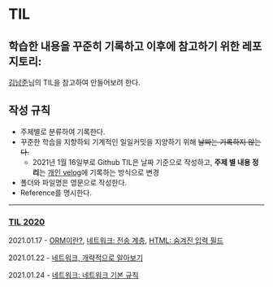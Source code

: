 # TIL

## 학습한 내용을 꾸준히 기록하고 이후에 참고하기 위한 레포지토리:

[김남준](https://github.com/namjunemy/TIL)님의 TIL을 참고하여 만들어보려 한다.

## 작성 규칙

- 주제별로 분류하여 기록한다.
- 꾸준한 학습을 지향하되 기계적인 일일커밋을 지양하기 위해 ~~날짜는 기록하지 않는다.~~
  - 2021년 1월 16일부로 Github TIL은 날짜 기준으로 작성하고, **주제 별 내용 정리**는 [개인 velog](https://velog.io/@gndan4)에 기록하는 방식으로 변경
- 폴더와 파일명은 영문으로 작성한다.
- Reference를 명시한다.

---

### [TIL 2020](https://github.com/SeongjaePark/TIL/blob/master/2020/Documents)

2021.01.17 - [ORM이란?](https://github.com/SeongjaePark/TIL/blob/master/2021/210117_ORM.md), [네트워크: 전송 계층](https://github.com/SeongjaePark/TIL/blob/master/2021/210117_network_transmission_layer.md), [HTML: 숨겨진 입력 필드](https://github.com/SeongjaePark/TIL/blob/master/2021/210117_html_input_type_hidden.md)

2021.01.22 - [네트워크, 개략적으로 알아보기](https://github.com/SeongjaePark/TIL/blob/master/2021/210122_network_overview.md)

2021.01.24 - [네트워크: 네트워크 기본 규칙](https://github.com/SeongjaePark/TIL/blob/master/2021/210124_network_basic_rule.md)
